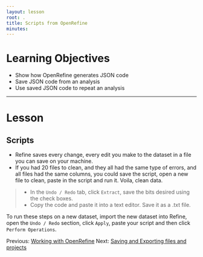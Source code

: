 ```yaml
---
layout: lesson
root: .
title: Scripts from OpenRefine
minutes: 
---
```


# Learning Objectives

* Show how OpenRefine generates JSON code 
* Save JSON code from an analysis
* Use saved JSON code to repeat an analysis 

----------------------------------------------------

# Lesson

## Scripts

* Refine saves every change, every edit you make to the dataset in a
  file you can save on your machine.
* If you had 20 files to clean, and they all had the same type of
  errors, and all files had the same columns, you could save the
  script, open a new file to clean, paste in the script and run
  it. Voila, clean data.

> - In the `Undo / Redo` tab, click `Extract`, save the bits desired
>   using the check boxes.
> - Copy the code and paste it into a text editor. Save it as a .txt
>   file.


To run these steps on a new dataset, import the new dataset into
Refine, open the `Undo / Redo` section, click `Apply`, paste your
script and then click `Perform Operations`.

Previous: [Working with OpenRefine](01-working-with-openrefine.html)  Next: [Saving and Exporting files and projects](03-save-export.html)

